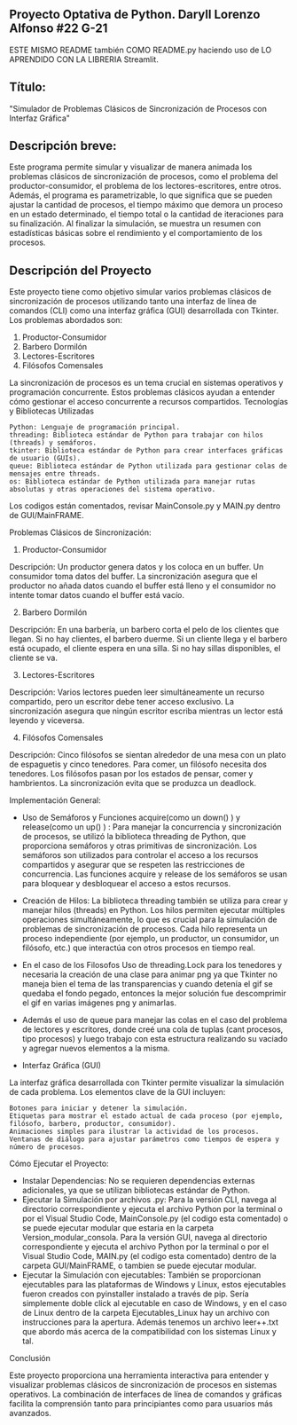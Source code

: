 ## Proyecto Optativa de Python. Daryll Lorenzo Alfonso #22 G-21

ESTE MISMO README también COMO README.py haciendo uso de LO APRENDIDO CON LA LIBRERIA Streamlit.


##  Título:
"Simulador de Problemas Clásicos de Sincronización de Procesos con Interfaz Gráfica"

##  Descripción breve:
Este programa permite simular y visualizar de manera animada los problemas clásicos de sincronización de procesos, como el problema del productor-consumidor, el problema de los lectores-escritores, entre otros. Además, el programa es parametrizable, lo que significa que se pueden ajustar la cantidad de procesos, el tiempo máximo que demora un proceso en un estado determinado, el tiempo total o la cantidad de iteraciones para su finalización. Al finalizar la simulación, se muestra un resumen con estadísticas básicas sobre el rendimiento y el comportamiento de los procesos.


## Descripción del Proyecto

Este proyecto tiene como objetivo simular varios problemas clásicos de sincronización de procesos utilizando tanto una interfaz de línea de comandos (CLI) como una interfaz gráfica (GUI) desarrollada con Tkinter. Los problemas abordados son:

1.    Productor-Consumidor
2.    Barbero Dormilón
3.    Lectores-Escritores
4.    Filósofos Comensales

La sincronización de procesos es un tema crucial en sistemas operativos y programación concurrente. Estos problemas clásicos ayudan a entender cómo gestionar el acceso concurrente a recursos compartidos.
Tecnologías y Bibliotecas Utilizadas

    Python: Lenguaje de programación principal.
    threading: Biblioteca estándar de Python para trabajar con hilos (threads) y semáforos.
    tkinter: Biblioteca estándar de Python para crear interfaces gráficas de usuario (GUIs).
    queue: Biblioteca estándar de Python utilizada para gestionar colas de mensajes entre threads.
    os: Biblioteca estándar de Python utilizada para manejar rutas absolutas y otras operaciones del sistema operativo.

Los codigos están comentados, revisar MainConsole.py y MAIN.py dentro de GUI/MainFRAME.

Problemas Clásicos de Sincronización:

1. Productor-Consumidor

Descripción: Un productor genera datos y los coloca en un buffer. Un consumidor toma datos del buffer. La sincronización asegura que el productor no añada datos cuando el buffer está lleno y el consumidor no intente tomar datos cuando el buffer está vacío.


2. Barbero Dormilón

Descripción: En una barbería, un barbero corta el pelo de los clientes que llegan. Si no hay clientes, el barbero duerme. Si un cliente llega y el barbero está ocupado, el cliente espera en una silla. Si no hay sillas disponibles, el cliente se va.


3. Lectores-Escritores

Descripción: Varios lectores pueden leer simultáneamente un recurso compartido, pero un escritor debe tener acceso exclusivo. La sincronización asegura que ningún escritor escriba mientras un lector está leyendo y viceversa.


4. Filósofos Comensales

Descripción: Cinco filósofos se sientan alrededor de una mesa con un plato de espaguetis y cinco tenedores. Para comer, un filósofo necesita dos tenedores. Los filósofos pasan por los estados de pensar, comer y hambrientos. La sincronización evita que se produzca un deadlock.

Implementación General:

- Uso de Semáforos y Funciones acquire(como un down() ) y release(como un up() ) :
Para manejar la concurrencia y sincronización de procesos, se utilizó la biblioteca threading de Python, que proporciona semáforos y otras primitivas de sincronización. Los semáforos son utilizados para controlar el acceso a los recursos compartidos y asegurar que se respeten las restricciones de concurrencia. Las funciones acquire y release de los semáforos se usan para bloquear y desbloquear el acceso a estos recursos.

- Creación de Hilos:
La biblioteca threading también se utiliza para crear y manejar hilos (threads) en Python. Los hilos permiten ejecutar múltiples operaciones simultáneamente, lo que es crucial para la simulación de problemas de sincronización de procesos. Cada hilo representa un proceso independiente (por ejemplo, un productor, un consumidor, un filósofo, etc.) que interactúa con otros procesos en tiempo real.

- En el caso de los Filosofos Uso de threading.Lock para los tenedores y necesaria la creación de una clase para animar png ya que Tkinter no maneja bien el tema de las transparencias y cuando detenía el gif se quedaba el fondo pegado, entonces la mejor solución fue descomprimir el gif en varias imágenes png y animarlas.

- Además el uso de queue para manejar las colas en el caso del problema de lectores y escritores, donde creé una cola de tuplas (cant procesos, tipo procesos) y luego trabajo con esta estructura realizando su vaciado y agregar nuevos elementos a la misma.

- Interfaz Gráfica (GUI)

La interfaz gráfica desarrollada con Tkinter permite visualizar la simulación de cada problema. Los elementos clave de la GUI incluyen:

    Botones para iniciar y detener la simulación.
    Etiquetas para mostrar el estado actual de cada proceso (por ejemplo, filósofo, barbero, productor, consumidor).
    Animaciones simples para ilustrar la actividad de los procesos.
    Ventanas de diálogo para ajustar parámetros como tiempos de espera y número de procesos.



Cómo Ejecutar el Proyecto:
-    Instalar Dependencias: No se requieren dependencias externas adicionales, ya que se utilizan bibliotecas estándar de Python.
-    Ejecutar la Simulación por archivos .py:
        Para la versión CLI, navega al directorio correspondiente y ejecuta el archivo Python por la terminal o por el Visual Studio Code, MainConsole.py (el codigo esta comentado) o se puede ejecutar modular que estaria en la carpeta Version_modular_consola.
        Para la versión GUI, navega al directorio correspondiente y ejecuta el archivo Python por la terminal o por el Visual Studio Code, MAIN.py (el codigo esta comentado) dentro de la carpeta GUI/MainFRAME, o tambien se puede ejecutar modular.
-    Ejecutar la Simulación con ejecutables:
	También se proporcionan ejecutables para las plataformas de Windows y Linux, estos ejecutables fueron creados con pyinstaller instalado a través de pip. Sería simplemente doble click al ejecutable en caso de Windows, y en el caso de Linux dentro de la carpeta Ejecutables_Linux hay un archivo con instrucciones para la apertura.
Además tenemos un archivo leer++.txt que abordo más acerca de la compatibilidad con los sistemas Linux y tal.


Conclusión

Este proyecto proporciona una herramienta interactiva para entender y visualizar problemas clásicos de sincronización de procesos en sistemas operativos. La combinación de interfaces de línea de comandos y gráficas facilita la comprensión tanto para principiantes como para usuarios más avanzados.
